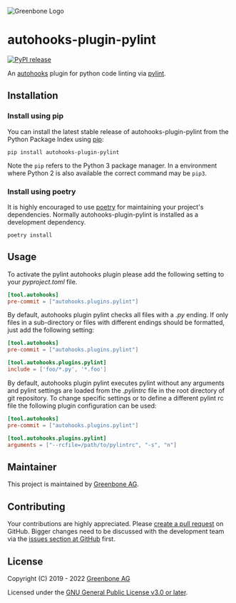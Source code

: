 ![Greenbone Logo](https://www.greenbone.net/wp-content/uploads/gb_new-logo_horizontal_rgb_small.png)

# autohooks-plugin-pylint

[![PyPI release](https://img.shields.io/pypi/v/autohooks-plugin-pylint.svg)](https://pypi.org/project/autohooks-plugin-pylint/)

An [autohooks](https://github.com/greenbone/autohooks) plugin for python code
linting via [pylint](https://github.com/PyCQA/pylint).

## Installation

### Install using pip

You can install the latest stable release of autohooks-plugin-pylint from the
Python Package Index using [pip](https://pip.pypa.io/):

    pip install autohooks-plugin-pylint

Note the `pip` refers to the Python 3 package manager. In a environment where
Python 2 is also available the correct command may be `pip3`.

### Install using poetry

It is highly encouraged to use [poetry](https://python-poetry.org) for
maintaining your project's dependencies. Normally autohooks-plugin-pylint is
installed as a development dependency.

    poetry install

## Usage

To activate the pylint autohooks plugin please add the following setting to your
*pyproject.toml* file.

```toml
[tool.autohooks]
pre-commit = ["autohooks.plugins.pylint"]
```

By default, autohooks plugin pylint checks all files with a *.py* ending. If
only files in a sub-directory or files with different endings should be
formatted, just add the following setting:

```toml
[tool.autohooks]
pre-commit = ["autohooks.plugins.pylint"]

[tool.autohooks.plugins.pylint]
include = ['foo/*.py', '*.foo']
```

By default, autohooks plugin pylint executes pylint without any arguments and
pylint settings are loaded from the *.pylintrc* file in the root directory of
git repository. To change specific settings or to define a different pylint rc
file the following plugin configuration can be used:

```toml
[tool.autohooks]
pre-commit = ["autohooks.plugins.pylint"]

[tool.autohooks.plugins.pylint]
arguments = ["--rcfile=/path/to/pylintrc", "-s", "n"]
```

## Maintainer

This project is maintained by [Greenbone AG](https://www.greenbone.net/).

## Contributing

Your contributions are highly appreciated. Please
[create a pull request](https://github.com/greenbone/autohooks-plugin-pylint/pulls)
on GitHub. Bigger changes need to be discussed with the development team via the
[issues section at GitHub](https://github.com/greenbone/autohooks-plugin-pylint/issues)
first.

## License

Copyright (C) 2019 - 2022 [Greenbone AG](https://www.greenbone.net/)

Licensed under the [GNU General Public License v3.0 or later](LICENSE).
